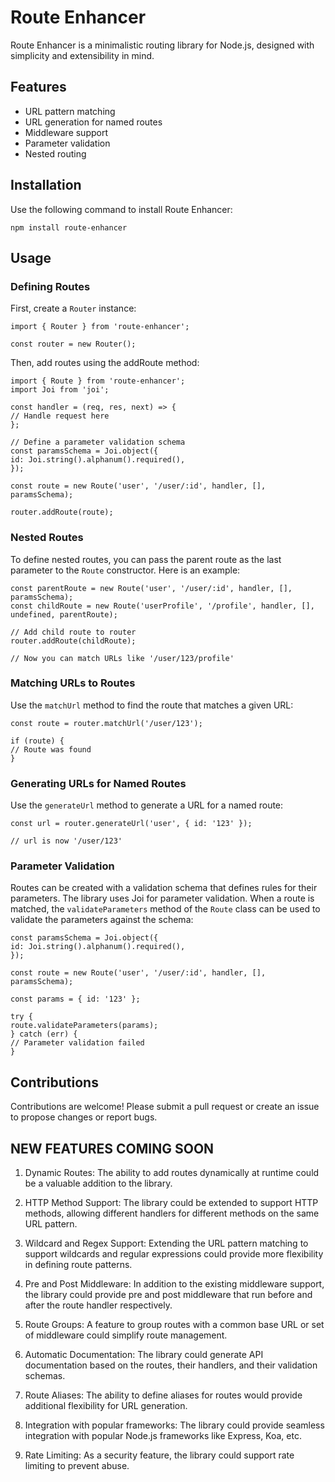 Route Enhancer
==============

Route Enhancer is a minimalistic routing library for Node.js, designed with simplicity and extensibility in mind.

Features
--------

-   URL pattern matching
-   URL generation for named routes
-   Middleware support
-   Parameter validation
-   Nested routing

Installation
------------

Use the following command to install Route Enhancer:



`npm install route-enhancer`

Usage
-----

### Defining Routes

First, create a `Router` instance:

```
import { Router } from 'route-enhancer';

const router = new Router();
```

Then, add routes using the addRoute method:

```
import { Route } from 'route-enhancer';
import Joi from 'joi';

const handler = (req, res, next) => {
// Handle request here
};

// Define a parameter validation schema
const paramsSchema = Joi.object({
id: Joi.string().alphanum().required(),
});

const route = new Route('user', '/user/:id', handler, [], paramsSchema);

router.addRoute(route);
```

### Nested Routes

To define nested routes, you can pass the parent route as the last parameter to the `Route` constructor. Here is an example:

```
const parentRoute = new Route('user', '/user/:id', handler, [], paramsSchema);
const childRoute = new Route('userProfile', '/profile', handler, [], undefined, parentRoute);

// Add child route to router
router.addRoute(childRoute);

// Now you can match URLs like '/user/123/profile'
```

### Matching URLs to Routes

Use the `matchUrl` method to find the route that matches a given URL:


```
const route = router.matchUrl('/user/123');

if (route) {
// Route was found
}
```

### Generating URLs for Named Routes

Use the `generateUrl` method to generate a URL for a named route:

```
const url = router.generateUrl('user', { id: '123' });

// url is now '/user/123'
```

### Parameter Validation

Routes can be created with a validation schema that defines rules for their parameters. The library uses Joi for parameter validation. When a route is matched, the `validateParameters` method of the `Route` class can be used to validate the parameters against the schema:



```
const paramsSchema = Joi.object({
id: Joi.string().alphanum().required(),
});

const route = new Route('user', '/user/:id', handler, [], paramsSchema);

const params = { id: '123' };

try {
route.validateParameters(params);
} catch (err) {
// Parameter validation failed
}
```

Contributions
-------------

Contributions are welcome! Please submit a pull request or create an issue to propose changes or report bugs.


NEW FEATURES COMING SOON
------------------------

1.  Dynamic Routes: The ability to add routes dynamically at runtime could be a valuable addition to the library.

2.  HTTP Method Support: The library could be extended to support HTTP methods, allowing different handlers for different methods on the same URL pattern.

3.  Wildcard and Regex Support: Extending the URL pattern matching to support wildcards and regular expressions could provide more flexibility in defining route patterns.

4.  Pre and Post Middleware: In addition to the existing middleware support, the library could provide pre and post middleware that run before and after the route handler respectively.

5.  Route Groups: A feature to group routes with a common base URL or set of middleware could simplify route management.

6.  Automatic Documentation: The library could generate API documentation based on the routes, their handlers, and their validation schemas.

7.  Route Aliases: The ability to define aliases for routes would provide additional flexibility for URL generation.

8.  Integration with popular frameworks: The library could provide seamless integration with popular Node.js frameworks like Express, Koa, etc.

9.  Rate Limiting: As a security feature, the library could support rate limiting to prevent abuse.